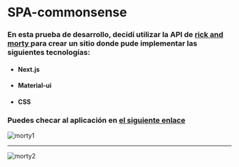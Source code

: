 # SPA-commonsense

### En esta prueba de desarrollo, decidí utilizar la API de [rick and morty ](https://rickandmortyapi.com/api) para crear un sitio donde pude implementar las siguientes tecnologías: 
- #### Next.js
- #### Material-ui
- #### CSS
### Puedes checar al aplicación en [el siguiente enlace](https://spa-commonsense.vercel.app/)

![morty1](https://i.imgur.com/YTImto8.png)

___

![morty2](https://i.imgur.com/MRkynMd.png)
